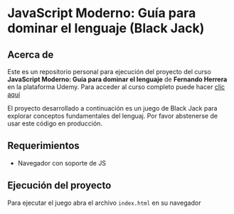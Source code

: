 # JavaScript Moderno: Guía para dominar el lenguaje (Black Jack)

## Acerca de

Este es un repositorio personal para ejecución del proyecto del curso **JavaScript Moderno: Guía para dominar el lenguaje** de **Fernando Herrera** en la plataforma Udemy. Para acceder al curso completo puede hacer [clic aquí](https://www.udemy.com/course/javascript-fernando-herrera/)

El proyecto desarrollado a continuación es un juego de Black Jack para explorar conceptos fundamentales del lenguaj. Por favor abstenerse de usar este código en producción.

## Requerimientos

- Navegador con soporte de JS

## Ejecución del proyecto

Para ejecutar el juego abra el archivo ``index.html`` en su navegador

